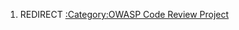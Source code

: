 1.  REDIRECT [:Category:OWASP Code Review
    Project](:Category:OWASP_Code_Review_Project "wikilink")